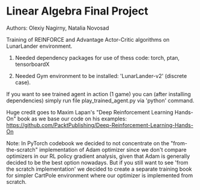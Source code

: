 # Linear Algebra Final Project
Authors: Olexiy Nagirny, Natalia Novosad

Training of REINFORCE and Advantage Actor-Critic algorithms on LunarLander environment.

1) Needed dependency packages for use of thess code:
torch, ptan, tensorboardX

2) Needed Gym environment to be installed: 'LunarLander-v2' (discrete case).

If you want to see trained agent in action (1 game) you can (after installing dependencies) simply run file play_trained_agent.py via 'python' command. 

Huge credit goes to Maxim Lapan's "Deep Reinforcement Learning Hands-On" book as we base our code on his examples:
https://github.com/PacktPublishing/Deep-Reinforcement-Learning-Hands-On


Note: In PyTorch codebook we decided to not concentrate on the "from-the-scratch" implementation of Adam optimizer since we don't compare optimizers in our RL policy gradient analysis, given that Adam is generally decided to be the best option nowadays. But if you still want to see 'from the scratch implementation' we decided to create a separate training book for simpler CartPole environment where our optimizer is implemented from scratch.

